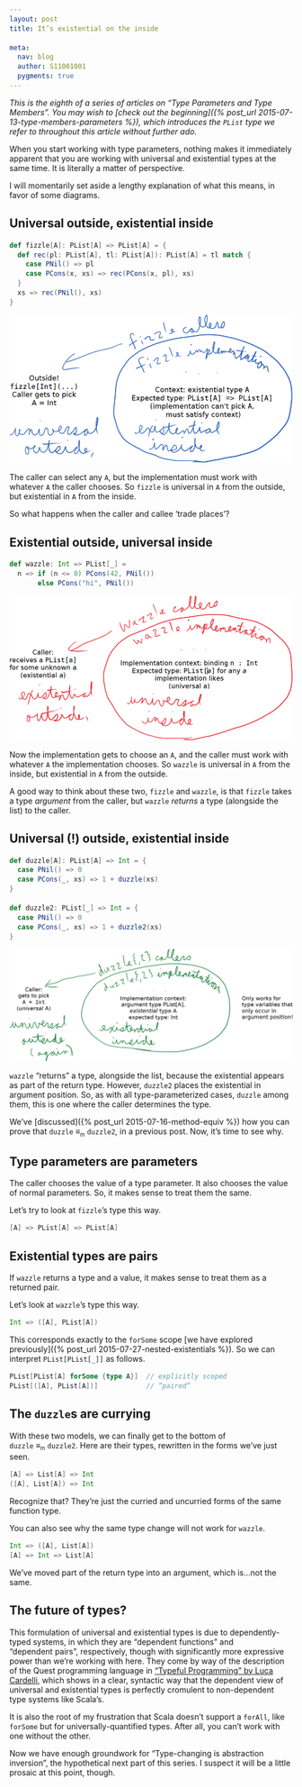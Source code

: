 ```yaml
---
layout: post
title: It’s existential on the inside

meta:
  nav: blog
  author: S11001001
  pygments: true
---
```


*This is the eighth of a series of articles on “Type Parameters and
Type Members”.  You may wish to
[check out the beginning]({% post_url 2015-07-13-type-members-parameters %}),
which introduces the `PList` type we refer to throughout this article
without further ado.*

When you start working with type parameters, nothing makes it
immediately apparent that you are working with universal and
existential types at the same time. It is literally a matter of
perspective.

I will momentarily set aside a lengthy explanation of what this means,
in favor of some diagrams.

## Universal outside, existential inside

```scala
def fizzle[A]: PList[A] => PList[A] = {
  def rec(pl: PList[A], tl: PList[A]): PList[A] = tl match {
    case PNil() => pl
    case PCons(x, xs) => rec(PCons(x, pl), xs)
  }
  xs => rec(PNil(), xs)
}
```

![Universal outside existential inside](/img/media/ieoti-fizzle.png)

The caller can select any `A`, but the implementation must work with
whatever `A` the caller chooses. So `fizzle` is universal in `A` from
the outside, but existential in `A` from the inside.

So what happens when the caller and callee ‘trade places’?

## Existential outside, universal inside

```scala
def wazzle: Int => PList[_] =
  n => if (n <= 0) PCons(42, PNil())
       else PCons("hi", PNil())
```

![Existential outside universal inside](/img/media/ieoti-wazzle.png)

Now the implementation gets to choose an `A`, and the caller must work
with whatever `A` the implementation chooses. So `wazzle` is universal
in `A` from the inside, but existential in `A` from the outside.

A good way to think about these two, `fizzle` and `wazzle`, is that
`fizzle` takes a type *argument* from the caller, but `wazzle`
*returns* a type (alongside the list) to the caller.

## Universal (!) outside, existential inside

```scala
def duzzle[A]: PList[A] => Int = {
  case PNil() => 0
  case PCons(_, xs) => 1 + duzzle(xs)
}

def duzzle2: PList[_] => Int = {
  case PNil() => 0
  case PCons(_, xs) => 1 + duzzle2(xs)
}
```

![Universal outside existential inside](/img/media/ieoti-duzzle.png)

`wazzle` “returns” a type, alongside the list, because the existential
appears as part of the return type. However, `duzzle2` places the
existential in argument position. So, as with all type-parameterized
cases, `duzzle` among them, this is one where the caller determines
the type.

We’ve [discussed]({% post_url 2015-07-16-method-equiv %}) how you can
prove that `duzzle` ≡*<sub><small>m</small></sub>* `duzzle2`, in a
previous post. Now, it’s time to see why.

## Type parameters are parameters

The caller chooses the value of a type parameter. It also chooses the
value of normal parameters. So, it makes sense to treat them the same.

Let’s try to look at `fizzle`’s type this way.

```scala
[A] => PList[A] => PList[A]
```

## Existential types are pairs

If `wazzle` returns a type and a value, it makes sense to treat them
as a returned pair.

Let’s look at `wazzle`’s type this way.

```scala
Int => ([A], PList[A])
```

This corresponds exactly to the `forSome` scope
[we have explored previously]({% post_url 2015-07-27-nested-existentials %}).
So we can interpret `PList[PList[_]]` as follows.

```scala
PList[PList[A] forSome {type A}]  // explicitly scoped
PList[([A], PList[A])]            // “paired”
```

## The `duzzle`s are currying

With these two models, we can finally get to the bottom of
`duzzle` ≡*<sub><small>m</small></sub>* `duzzle2`. Here are their
types, rewritten in the forms we’ve just seen.

```scala
[A] => List[A] => Int
([A], List[A]) => Int
```

Recognize that? They’re just the curried and uncurried forms of the
same function type.

You can also see why the same type change will not work for `wazzle`.

```scala
Int => ([A], List[A])
[A] => Int => List[A]
```

We’ve moved part of the return type into an argument, which is…not the
same.

## The future of types?

This formulation of universal and existential types is due to
dependently-typed systems, in which they are “dependent functions” and
“dependent pairs”, respectively, though with significantly more
expressive power than we’re working with here. They come by way of the
description of the Quest programming language in
[“Typeful Programming” by Luca Cardelli](http://www.lucacardelli.name/Papers/TypefulProg.pdf),
which shows in a clear, syntactic way that the dependent view of
universal and existential types is perfectly cromulent to
non-dependent type systems like Scala’s.

It is also the root of my frustration that Scala doesn’t support a
`forAll`, like `forSome` but for universally-quantified types. After
all, you can’t work with one without the other.

Now we have enough groundwork for “Type-changing is abstraction
inversion”, the hypothetical next part of this series. I suspect it
will be a little prosaic at this point, though.
